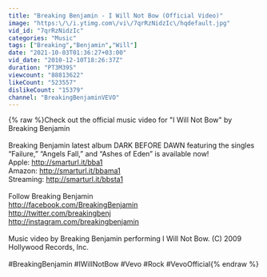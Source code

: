 ```yaml
---
title: "Breaking Benjamin - I Will Not Bow (Official Video)"
image: "https:\/\/i.ytimg.com\/vi\/7qrRzNidzIc\/hqdefault.jpg"
vid_id: "7qrRzNidzIc"
categories: "Music"
tags: ["Breaking","Benjamin","Will"]
date: "2021-10-03T01:36:27+03:00"
vid_date: "2010-12-10T18:26:37Z"
duration: "PT3M39S"
viewcount: "88813622"
likeCount: "523557"
dislikeCount: "15379"
channel: "BreakingBenjaminVEVO"
---
```

{% raw %}Check out the official music video for &quot;I Will Not Bow&quot; by Breaking Benjamin <br /><br />Breaking Benjamin latest album DARK BEFORE DAWN featuring the singles “Failure,” “Angels Fall,” and “Ashes of Eden” is available now!<br />Apple: <a rel="nofollow" target="blank" href="http://smarturl.it/bba1">http://smarturl.it/bba1</a><br />Amazon: <a rel="nofollow" target="blank" href="http://smarturl.it/bbama1">http://smarturl.it/bbama1</a><br />Streaming: <a rel="nofollow" target="blank" href="http://smarturl.it/bbsta1">http://smarturl.it/bbsta1</a><br /><br />Follow Breaking Benjamin<br /><a rel="nofollow" target="blank" href="http://facebook.com/BreakingBenjamin">http://facebook.com/BreakingBenjamin</a><br /><a rel="nofollow" target="blank" href="http://twitter.com/breakingbenj">http://twitter.com/breakingbenj</a><br /><a rel="nofollow" target="blank" href="http://instagram.com/breakingbenjamin">http://instagram.com/breakingbenjamin</a><br /><br />Music video by Breaking Benjamin performing I Will Not Bow. (C) 2009 Hollywood Records, Inc.<br /><br />#BreakingBenjamin #IWillNotBow #Vevo #Rock #VevoOfficial{% endraw %}
